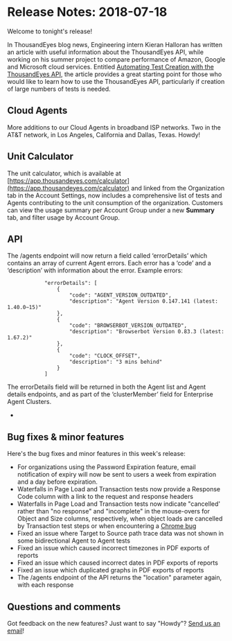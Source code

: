 # Release Notes: 2018-07-18

Welcome to tonight's release!

In ThousandEyes blog news, Engineering intern Kieran Halloran has written an article with useful information about the ThousandEyes API, while working on his summer project to compare performance of Amazon, Google and Microsoft cloud services. Entitled [Automating Test Creation with the ThousandEyes API](https://blog.thousandeyes.com/automating-test-creation-with-thousandeyes-api/), the article provides a great starting point for those who would like to learn how to use the ThousandEyes API, particularly if creation of large numbers of tests is needed.

## Cloud Agents

More additions to our Cloud Agents in broadband ISP networks. Two in the AT&T network, in Los Angeles, California and Dallas, Texas. Howdy!

## Unit Calculator

The unit calculator, which is available at [https://app.thousandeyes.com/calculator](https://app.thousandeyes.com/calculator) and linked from the Organization tab in the Account Settings, now includes a comprehensive list of tests and Agents contributing to the unit consumption of the organization. Customers can view the usage summary per Account Group under a new **Summary** tab, and filter usage by Account Group. 

## API

The /agents endpoint will now return a field called ‘errorDetails’ which contains an array of current Agent errors. Each error has a ‘code’ and a ‘description’ with information about the error. Example errors:

```text
            "errorDetails": [
                {
                    "code": "AGENT_VERSION_OUTDATED",
                    "description": "Agent Version 0.147.141 (latest: 1.40.0~15)"
                },
                {
                    "code": "BROWSERBOT_VERSION_OUTDATED",
                    "description": "Browserbot Version 0.83.3 (latest: 1.67.2)"
                },
                {
                    "code": "CLOCK_OFFSET",
                    "description": "3 mins behind"
                }
            ]
```

  
The errorDetails field will be returned in both the Agent list and Agent details endpoints, and as part of the ‘clusterMember’ field for Enterprise Agent Clusters.

* 
## Bug fixes & minor features

Here's the bug fixes and minor features in this week's release:

* For organizations using the Password Expiration feature, email notification of expiry will now be sent to users a week from expiration and a day before expiration.
* Waterfalls in Page Load and Transaction tests now provide a Response Code column with a link to the request and response headers
* Waterfalls in Page Load and Transaction tests now indicate "cancelled' rather than "no response" and "incomplete" in the mouse-overs for Object and Size columns, respectively, when object loads are cancelled by Transaction test steps or when encountering a [Chrome bug](https://bugs.chromium.org/p/chromium/issues/detail?id=811077)
* Fixed an issue where Target to Source path trace data was not shown in some bidirectional Agent to Agent tests
* Fixed an issue which caused incorrect timezones in PDF exports of reports
* Fixed an issue which caused incorrect dates in PDF exports of reports
* Fixed an issue which duplicated graphs in PDF exports of reports
* The /agents endpoint of the API returns the "location" parameter again, with each response

## Questions and comments

Got feedback on the new features? Just want to say "Howdy"? [Send us an email](mailto:support@thousandeyes.com?subject=2018-07-18+Release+Update)!

